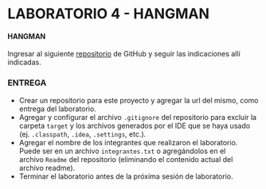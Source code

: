 # LABORATORIO 4 - HANGMAN
#### HANGMAN 
Ingresar al siguiente [repositorio](https://github.com/PDSW-ECI/DependencyInjectionHangman) de GitHub y seguir las indicaciones allí indicadas. 

### ENTREGA 
- Crear un repositorio para este proyecto y agregar la url del mismo, como entrega del laboratorio. 
- Agregar y configurar el archivo `.gitignore` del repositorio para excluir la carpeta `target` y los archivos generados por el IDE que se haya usado (ej. `.classpath`, `.idea`, `.settings`, etc.). 
- Agregar el nombre de los integrantes que realizaron el laboratorio. Puede ser en un archivo `integrantes.txt` o agregándolos en el archivo `Readme` del repositorio (eliminando el contenido actual del archivo readme). 
- Terminar el laboratorio antes de la próxima sesión de laboratorio. 


